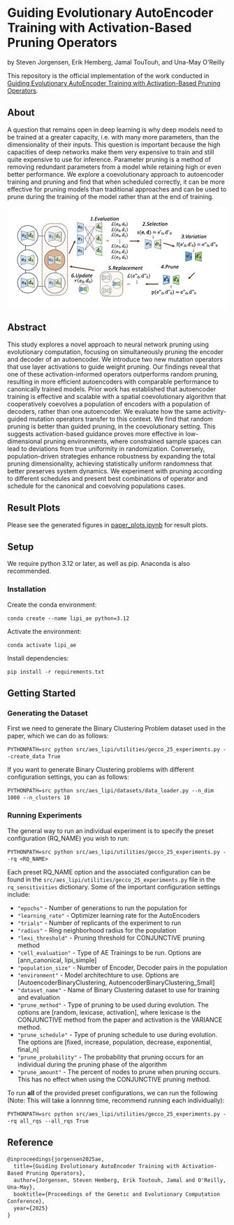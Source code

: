 # Guiding Evolutionary AutoEncoder Training with Activation-Based Pruning Operators
by Steven Jorgensen, Erik Hemberg, Jamal TouTouh, and Una-May O'Reilly

This repository is the official implementation of the work conducted in [Guiding Evolutionary AutoEncoder Training with Activation-Based Pruning Operators](https://doi.org/10.1145/3712256.3726449). 

## About
A question that remains open in deep learning is why deep models need to be trained at a greater capacity, i.e. with many more parameters, than the dimensionality of their inputs. This question is important because the high capacities of deep networks make them very expensive to train and still quite expensive to use for inference. Parameter pruning is a method of removing redundant parameters from a model while retaining high or even better performance. We explore a coevolutionary approach to autoencoder training and pruning and find that when scheduled correctly, it can be more effective for pruning models than traditional approaches and can be used to prune during the training of the model rather than at the end of training.

![Overview of Lipi](./assets/lipi-overview.jpg)

## Abstract
This study explores a novel approach to neural network pruning using evolutionary computation, focusing on simultaneously pruning the encoder and decoder of an autoencoder. We introduce two new mutation operators that use layer activations to guide weight pruning. Our findings reveal that one of these activation-informed operators outperforms random pruning, resulting in more efficient autoencoders with comparable performance to canonically trained models. Prior work has established that autoencoder training is effective and scalable with a spatial coevolutionary algorithm that cooperatively coevolves a population of encoders with a population of decoders, rather than one autoencoder. We evaluate how the same activity-guided mutation operators transfer to this context. We find that random pruning is better than guided pruning, in the coevolutionary setting. This suggests activation-based guidance proves more effective in low-dimensional pruning environments, where constrained sample spaces can lead to deviations from true uniformity in randomization. Conversely, population-driven strategies enhance robustness by expanding the total pruning dimensionality, achieving statistically uniform randomness that better preserves system dynamics. We experiment with pruning according to different schedules and present best combinations of operator and schedule for the canonical and coevolving populations cases.

## Result Plots

Please see the generated figures in [paper_plots.ipynb](https://github.com/ALFA-group/lipizzaner-ae-prune/blob/main/paper_plots.ipynb) for result plots.

## Setup

We require python 3.12 or later, as well as pip. Anaconda is also recommended.

### Installation

Create the conda environment:
```
conda create --name lipi_ae python=3.12
```
Activate the environment:
```
conda activate lipi_ae
```
Install dependencies:
```
pip install -r requirements.txt
```

## Getting Started

### Generating the Dataset
First we need to generate the Binary Clustering Problem dataset used in the paper, which we can do as follows:
```
PYTHONPATH=src python src/aes_lipi/utilities/gecco_25_experiments.py --create_data True
```

If you want to generate Binary Clustering problems with different configuration settings, you can as follows:
```
PYTHONPATH=src python src/aes_lipi/datasets/data_loader.py --n_dim 1000 --n_clusters 10
```

### Running Experiments

The general way to run an individual experiment is to specify the preset configuration (RQ_NAME) you wish to run:

```
PYTHONPATH=src python src/aes_lipi/utilities/gecco_25_experiments.py --rq <RQ_NAME>
```

Each preset RQ_NAME option and the associated configuration can be found in the `src/aes_lipi/utilities/gecco_25_experiments.py` file in the `rq_sensitivities` dictionary. Some of the important configuration settings include:

* `"epochs"` - Number of generations to run the population for
* `"learning_rate"` - Optimizer learning rate for the AutoEncoders
* `"trials"` - Number of replicants of the experiment to run
* `"radius"` - Ring neighborhood radius for the population
* `"lexi_threshold"` - Pruning threshold for CONJUNCTIVE pruning method
* `"cell_evaluation"` - Type of AE Trainings to be run. Options are [ann_canonical, lipi_simple]
* `"population_size"` - Number of Encoder, Decoder pairs in the population
* `"environment"` - Model architechture to use. Options are [AutoencoderBinaryClustering, AutoencoderBinaryClustering_Small]
* `"dataset_name"` - Name of Binary Clustering dataset to use for training and evaluation
* `"prune_method"` - Type of pruning to be used during evolution. The options are [random, lexicase, activation], where lexicase is the CONJUNCTIVE method from the paper and activation is the VARIANCE method.
* `"prune_schedule"` - Type of pruning schedule to use during evolution. The options are [fixed, increase, population, decrease, exponential, final_n]
* `"prune_probability"` - The probability that pruning occurs for an individual during the pruning phase of the algorithm
* `"prune_amount"` - The percent of nodes to prune when pruning occurs. This has no effect when using the CONJUNCTIVE pruning method.

To run **all** of the provided preset configurations, we can run the following (Note: This will take a lonnnng time, recommend running each individually):
```
PYTHONPATH=src python src/aes_lipi/utilities/gecco_25_experiments.py --rq all_rqs --all_rqs True
```

## Reference
```
@inproceedings{jorgensen2025ae,
  title={Guiding Evolutionary AutoEncoder Training with Activation-Based Pruning Operators},
  author={Jorgensen, Steven Hemberg, Erik Toutouh, Jamal and O'Reilly, Una-May},
  booktitle={Proceedings of the Genetic and Evolutionary Computation Conference},
  year={2025}
}
```